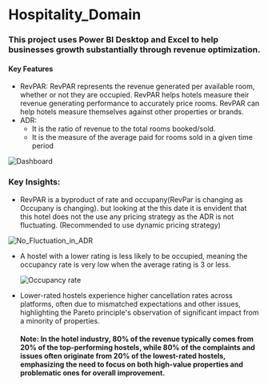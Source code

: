 # Hospitality_Domain

### This project uses Power BI Desktop and Excel to help businesses growth substantially through revenue optimization.

#### Key Features
* RevPAR: RevPAR represents the revenue generated per available room, whether or not they are occupied. RevPAR helps hotels measure their revenue generating performance to accurately price rooms. RevPAR can help hotels measure themselves against other properties or brands.
* ADR:
   * It is the ratio of revenue to the total rooms booked/sold.
   * It is the measure of the average paid for rooms sold in a given time period
  
![Dashboard](https://github.com/VigneshwarRamalingam/Hospitality_Domain/assets/104707588/4ba720b1-b932-4ee9-9ba8-eb68f4262e84)

### Key Insights:
* RevPAR is a byproduct of rate and occupany(RevPar is changing as Occupany is changing). but looking at the this date it is envident that this hotel does not the use any pricing strategy as the ADR is not fluctuating. (Recommended to use dynamic pricing strategy)

![No_Fluctuation_in_ADR](https://github.com/VigneshwarRamalingam/Hospitality_Domain/assets/104707588/cd5f216a-dcd7-448f-9d5c-7da29f4c87cd)

* A hostel with a lower rating is less likely to be occupied, meaning the occupancy rate is very low when the average rating is 3 or less.
  
  ![Occupancy rate](https://github.com/VigneshwarRamalingam/Hospitality_Domain/assets/104707588/1e1331f0-25ad-4075-9474-9a9929409a38)

* Lower-rated hostels experience higher cancellation rates across platforms, often due to mismatched expectations and other issues, highlighting the Pareto principle's observation of significant impact from a minority of properties.

  #### Note: In the hotel industry, 80% of the revenue typically comes from 20% of the top-performing hostels, while 80% of the complaints and issues often originate from 20% of the lowest-rated hostels, emphasizing the need to focus on both high-value properties and problematic ones for overall improvement.

